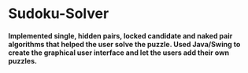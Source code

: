 # Sudoku-Solver

#### Implemented single, hidden pairs, locked candidate and naked pair algorithms that helped the user solve the puzzle. Used Java/Swing to create the graphical user interface and let the users add their own puzzles. 
